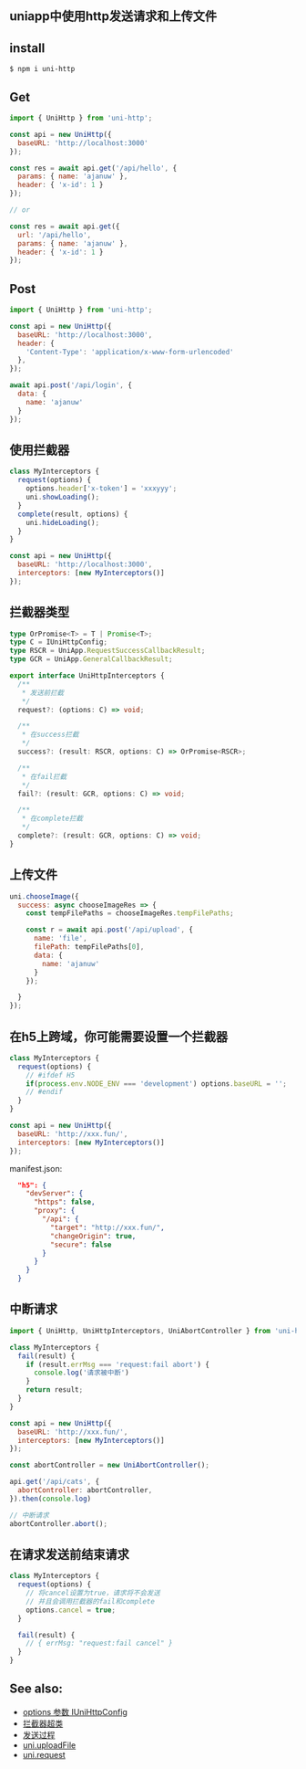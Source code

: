 ## uniapp中使用http发送请求和上传文件

## install
```
$ npm i uni-http
```

## Get
```js
import { UniHttp } from 'uni-http';

const api = new UniHttp({
  baseURL: 'http://localhost:3000'
});

const res = await api.get('/api/hello', {
  params: { name: 'ajanuw' },
  header: { 'x-id': 1 }
});

// or

const res = await api.get({
  url: '/api/hello',
  params: { name: 'ajanuw' },
  header: { 'x-id': 1 }
});
```

## Post
```js
import { UniHttp } from 'uni-http';

const api = new UniHttp({
  baseURL: 'http://localhost:3000',
  header: {
    'Content-Type': 'application/x-www-form-urlencoded'
  },
});

await api.post('/api/login', {
  data: {
    name: 'ajanuw'
  }
});
```

## 使用拦截器
```js
class MyInterceptors {
  request(options) {
    options.header['x-token'] = 'xxxyyy';
    uni.showLoading();
  }
  complete(result, options) {
    uni.hideLoading();
  }
}

const api = new UniHttp({
  baseURL: 'http://localhost:3000',
  interceptors: [new MyInterceptors()]
});
```

## 拦截器类型
```ts
type OrPromise<T> = T | Promise<T>;
type C = IUniHttpConfig;
type RSCR = UniApp.RequestSuccessCallbackResult;
type GCR = UniApp.GeneralCallbackResult;

export interface UniHttpInterceptors {
  /**
   * 发送前拦截
   */
  request?: (options: C) => void;

  /**
   * 在success拦截
   */
  success?: (result: RSCR, options: C) => OrPromise<RSCR>;

  /**
   * 在fail拦截
   */
  fail?: (result: GCR, options: C) => void;

  /**
   * 在complete拦截
   */
  complete?: (result: GCR, options: C) => void;
}
```

## 上传文件
```js
uni.chooseImage({
  success: async chooseImageRes => {
    const tempFilePaths = chooseImageRes.tempFilePaths;

    const r = await api.post('/api/upload', {
      name: 'file',
      filePath: tempFilePaths[0],
      data: {
        name: 'ajanuw'
      }
    });

  }
});
```


## 在h5上跨域，你可能需要设置一个拦截器
```js
class MyInterceptors {
  request(options) {
    // #ifdef H5
    if(process.env.NODE_ENV === 'development') options.baseURL = '';
    // #endif
  }
}

const api = new UniHttp({
  baseURL: 'http://xxx.fun/',
  interceptors: [new MyInterceptors()]
});
```

manifest.json:
```json
  "h5": {
    "devServer": {
      "https": false,
      "proxy": {
        "/api": {
          "target": "http://xxx.fun/",
          "changeOrigin": true,
          "secure": false
        }
      }
    }
  }
```

## 中断请求
```js
import { UniHttp, UniHttpInterceptors, UniAbortController } from 'uni-http';

class MyInterceptors {
  fail(result) {
    if (result.errMsg === 'request:fail abort') {
      console.log('请求被中断')
    }
    return result;
  }
}

const api = new UniHttp({
  baseURL: 'http://xxx.fun/',
  interceptors: [new MyInterceptors()]
});

const abortController = new UniAbortController();

api.get('/api/cats', {
  abortController: abortController,
}).then(console.log)

// 中断请求
abortController.abort();
```

## 在请求发送前结束请求
```js
class MyInterceptors {
  request(options) {
    // 将cancel设置为true，请求将不会发送
    // 并且会调用拦截器的fail和complete
    options.cancel = true;
  }

  fail(result) {
    // { errMsg: "request:fail cancel" }
  }
}
```

## See also:
- [options 参数 IUniHttpConfig](https://github.com/januwA/uni-http/blob/main/src/http-config.ts)
- [拦截器超类](https://github.com/januwA/uni-http/blob/main/src/interceptors.ts)
- [发送过程](https://github.com/januwA/uni-http/blob/main/src/uni-http.ts)
- [uni.uploadFile](https://uniapp.dcloud.io/api/request/network-file?id=uploadfile)
- [uni.request](http://uniapp.dcloud.io/api/request/request?id=request)